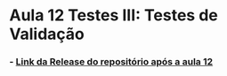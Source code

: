 # Aula 12 Testes III: Testes de Validação

### - [Link da Release do repositório após a aula 12](https://github.com/C4i0kun/PCS3643-2021-Grupo5/tree/aula12)